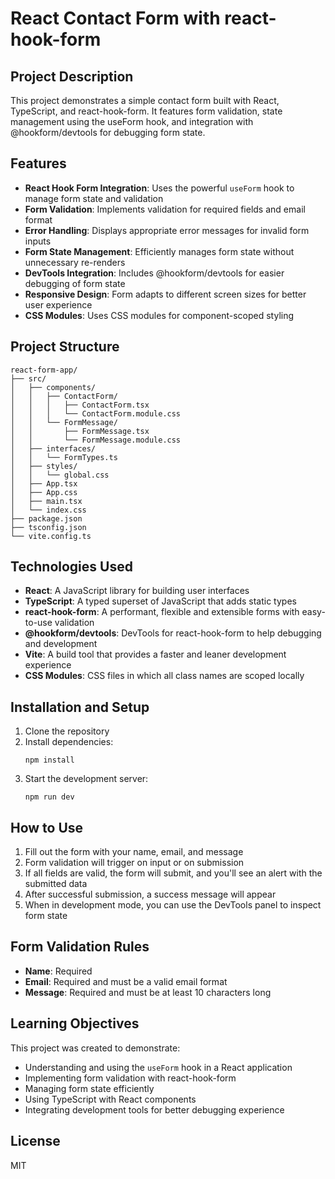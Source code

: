 # React Contact Form with react-hook-form

## Project Description

This project demonstrates a simple contact form built with React, TypeScript, and react-hook-form. It features form validation, state management using the useForm hook, and integration with @hookform/devtools for debugging form state.

## Features

- **React Hook Form Integration**: Uses the powerful `useForm` hook to manage form state and validation
- **Form Validation**: Implements validation for required fields and email format
- **Error Handling**: Displays appropriate error messages for invalid form inputs
- **Form State Management**: Efficiently manages form state without unnecessary re-renders
- **DevTools Integration**: Includes @hookform/devtools for easier debugging of form state
- **Responsive Design**: Form adapts to different screen sizes for better user experience
- **CSS Modules**: Uses CSS modules for component-scoped styling

## Project Structure

```
react-form-app/
├── src/
│   ├── components/
│   │   ├── ContactForm/
│   │   │   ├── ContactForm.tsx
│   │   │   └── ContactForm.module.css
│   │   └── FormMessage/
│   │       ├── FormMessage.tsx
│   │       └── FormMessage.module.css
│   ├── interfaces/
│   │   └── FormTypes.ts
│   ├── styles/
│   │   └── global.css
│   ├── App.tsx
│   ├── App.css
│   ├── main.tsx
│   └── index.css
├── package.json
├── tsconfig.json
└── vite.config.ts
```

## Technologies Used

- **React**: A JavaScript library for building user interfaces
- **TypeScript**: A typed superset of JavaScript that adds static types
- **react-hook-form**: A performant, flexible and extensible forms with easy-to-use validation
- **@hookform/devtools**: DevTools for react-hook-form to help debugging and development
- **Vite**: A build tool that provides a faster and leaner development experience
- **CSS Modules**: CSS files in which all class names are scoped locally

## Installation and Setup

1. Clone the repository
2. Install dependencies:
   ```
   npm install
   ```
3. Start the development server:
   ```
   npm run dev
   ```

## How to Use

1. Fill out the form with your name, email, and message
2. Form validation will trigger on input or on submission
3. If all fields are valid, the form will submit, and you'll see an alert with the submitted data
4. After successful submission, a success message will appear
5. When in development mode, you can use the DevTools panel to inspect form state

## Form Validation Rules

- **Name**: Required
- **Email**: Required and must be a valid email format
- **Message**: Required and must be at least 10 characters long

## Learning Objectives

This project was created to demonstrate:

- Understanding and using the `useForm` hook in a React application
- Implementing form validation with react-hook-form
- Managing form state efficiently
- Using TypeScript with React components
- Integrating development tools for better debugging experience

## License

MIT
